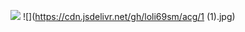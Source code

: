 ![](https://loli69.me/ciyuan/2020/07/24/sv6q3h.jpg)
![](https://cdn.jsdelivr.net/gh/loli69sm/acg/1 (1).jpg)
